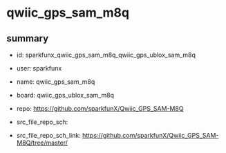 # qwiic_gps_sam_m8q
 
## summary 
* id: sparkfunx_qwiic_gps_sam_m8q_qwiic_gps_ublox_sam_m8q
* user: sparkfunx
* name: qwiic_gps_sam_m8q
* board: qwiic_gps_ublox_sam_m8q
* repo: https://github.com/sparkfunX/Qwiic_GPS_SAM-M8Q



* src_file_repo_sch: 
* src_file_repo_sch_link: https://github.com/sparkfunX/Qwiic_GPS_SAM-M8Q/tree/master/




